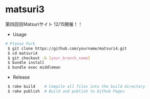 matsuri3
========

第四回目Matsuriサイト
12/15開催！！

* Usage

```bash
# Please Fork
 $ git clone https://github.com/yourname/matsuri4.git
 $ cd matsuri4
 $ git checkout -b [your_branch_name]
 $ bundle install
 $ bundle exec middleman
```

* Release
```bash
 $ rake build    # Compile all files into the build directory
 $ rake publish  # Build and publish to Github Pages
```
